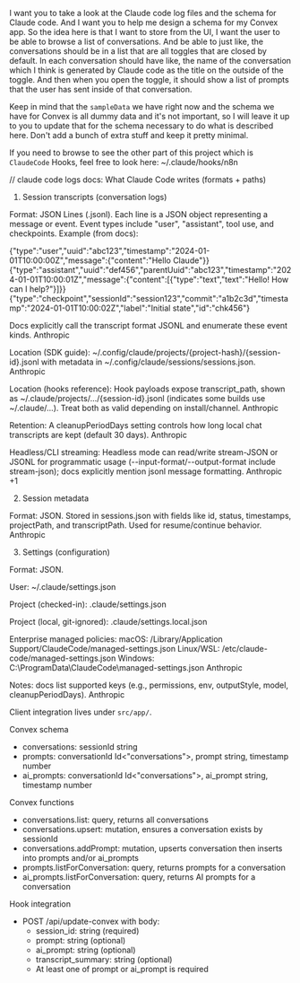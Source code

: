 I want you to take a look at the Claude code log files and the schema for Claude code. And I want you to help me design a schema for my Convex app. So the idea here is that I want to store from the UI, I want the user to be able to browse a list of conversations. And be able to just like, the conversations should be in a list that are all toggles that are closed by default. In each conversation should have like, the name of the conversation which I think is generated by Claude code as the title on the outside of the toggle. And then when you open the toggle, it should show a list of prompts that the user has sent inside of that conversation.


Keep in mind that the `sampleData` we have right now and the schema we have for Convex is all dummy data and it's not important, so I will leave it up to you to update that for the schema necessary to do what is described here. Don't add a bunch of extra stuff and keep it pretty minimal.

If you need to browse to see the other part of this project which is `ClaudeCode` Hooks, feel free to look here: ~/.claude/hooks/n8n




// claude code logs docs:
What Claude Code writes (formats + paths)
1) Session transcripts (conversation logs)

Format: JSON Lines (.jsonl). Each line is a JSON object representing a message or event. Event types include "user", "assistant", tool use, and checkpoints. Example (from docs):

{"type":"user","uuid":"abc123","timestamp":"2024-01-01T10:00:00Z","message":{"content":"Hello Claude"}}
{"type":"assistant","uuid":"def456","parentUuid":"abc123","timestamp":"2024-01-01T10:00:01Z","message":{"content":[{"type":"text","text":"Hello! How can I help?"}]}}
{"type":"checkpoint","sessionId":"session123","commit":"a1b2c3d","timestamp":"2024-01-01T10:00:02Z","label":"Initial state","id":"chk456"}


Docs explicitly call the transcript format JSONL and enumerate these event kinds. 
Anthropic

Location (SDK guide):
~/.config/claude/projects/{project-hash}/{session-id}.jsonl
with metadata in ~/.config/claude/sessions/sessions.json. 
Anthropic

Location (hooks reference):
Hook payloads expose transcript_path, shown as ~/.claude/projects/.../{session-id}.jsonl (indicates some builds use ~/.claude/…). Treat both as valid depending on install/channel. 
Anthropic

Retention: A cleanupPeriodDays setting controls how long local chat transcripts are kept (default 30 days). 
Anthropic

Headless/CLI streaming: Headless mode can read/write stream-JSON or JSONL for programmatic usage (--input-format/--output-format include stream-json); docs explicitly mention jsonl message formatting. 
Anthropic
+1

2) Session metadata

Format: JSON. Stored in sessions.json with fields like id, status, timestamps, projectPath, and transcriptPath. Used for resume/continue behavior. 
Anthropic

3) Settings (configuration)

Format: JSON.

User: ~/.claude/settings.json

Project (checked-in): .claude/settings.json

Project (local, git-ignored): .claude/settings.local.json

Enterprise managed policies:
macOS: /Library/Application Support/ClaudeCode/managed-settings.json
Linux/WSL: /etc/claude-code/managed-settings.json
Windows: C:\ProgramData\ClaudeCode\managed-settings.json 
Anthropic

Notes: docs list supported keys (e.g., permissions, env, outputStyle, model, cleanupPeriodDays). 
Anthropic


Client integration lives under `src/app/`.

Convex schema
- conversations: sessionId string
- prompts: conversationId Id<"conversations">, prompt string, timestamp number
- ai_prompts: conversationId Id<"conversations">, ai_prompt string, timestamp number

Convex functions
- conversations.list: query, returns all conversations
- conversations.upsert: mutation, ensures a conversation exists by sessionId
- conversations.addPrompt: mutation, upserts conversation then inserts into prompts and/or ai_prompts
- prompts.listForConversation: query, returns prompts for a conversation
- ai_prompts.listForConversation: query, returns AI prompts for a conversation

Hook integration
- POST /api/update-convex with body:
  - session_id: string (required)
  - prompt: string (optional)
  - ai_prompt: string (optional)
  - transcript_summary: string (optional)
  - At least one of prompt or ai_prompt is required
